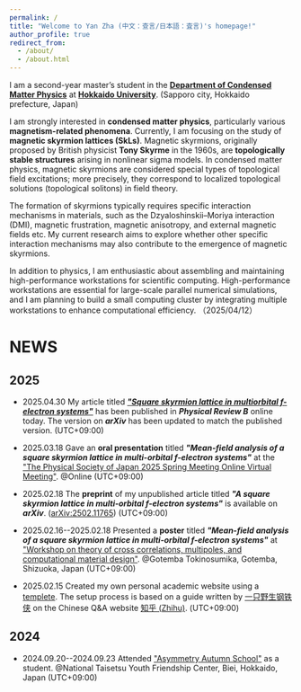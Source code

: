 ```yaml
---
permalink: /
title: "Welcome to Yan Zha (中文：查言/日本語：査言)'s homepage!"
author_profile: true
redirect_from: 
  - /about/
  - /about.html
---
```

I am a second-year master’s student in the **[Department of Condensed Matter Physics](https://www2.sci.hokudai.ac.jp/gs/en/dcmp)** at **[Hokkaido University](https://www.global.hokudai.ac.jp/)**. (Sapporo city, Hokkaido prefecture, Japan) 

I am strongly interested in **condensed matter physics**, particularly various **magnetism-related phenomena**. 
Currently, I am focusing on the study of **magnetic skyrmion lattices (SkLs)**. 
Magnetic skyrmions, originally proposed by British physicist **Tony Skyrme** in the 1960s, are **topologically stable structures** arising in nonlinear sigma models. 
In condensed matter physics, magnetic skyrmions are considered special types of topological field excitations; more precisely, they correspond to localized topological solutions (topological solitons) in field theory.

The formation of skyrmions typically requires specific interaction mechanisms in materials, such as the Dzyaloshinskii–Moriya interaction (DMI), magnetic frustration, magnetic anisotropy, and external magnetic fields etc. 
My current research aims to explore whether other specific interaction mechanisms may also contribute to the emergence of magnetic skyrmions.

In addition to physics, I am enthusiastic about assembling and maintaining high-performance workstations for scientific computing. 
High-performance workstations are essential for large-scale parallel numerical simulations, and I am planning to build a small computing cluster by integrating multiple workstations to enhance computational efficiency.
（2025/04/12）

NEWS
======

## 2025
* 2025.04.30 My article titled ***["Square skyrmion lattice in multiorbital f-electron systems"](https://journals.aps.org/prb/abstract/10.1103/PhysRevB.111.165155)*** has been published in ***Physical Review B*** online today. The version on ***arXiv*** has been updated to match the published version. (UTC+09:00)

* 2025.03.18 Gave an **oral presentation** titled ***"Mean-field analysis of a square skyrmion lattice in multi-orbital f-electron systems"*** at the ["The Physical Society of Japan 2025 Spring Meeting Online Virtual Meeting"](https://www.jps.or.jp/english/meetings-and-awards/spring/spring-meeting.html). @Online (UTC+09:00)

* 2025.02.18 The **preprint** of my unpublished article titled ***"A square skyrmion lattice in multi-orbital f-electron systems"*** is available on ***arXiv***. ([arXiv:2502.11765](https://arxiv.org/abs/2502.11765)) (UTC+09:00)

* 2025.02.16--2025.02.18 Presented a **poster** titled ***"Mean-field analysis of a square skyrmion lattice in multi-orbital f-electron systems"*** at ["Workshop on theory of cross correlations, multipoles, and
computational material design"](https://asymmetry.hiroshima-u.ac.jp/event/2532). @Gotemba Tokinosumika, Gotemba, Shizuoka, Japan (UTC+09:00)


* 2025.02.15 Created my own personal academic website using a [templete](https://github.com/academicpages/academicpages.github.io). The setup process is based on a guide written by [一只野生钢铁侠](https://www.zhihu.com/people/91-53-41-34) on the Chinese Q&A website [知乎 (Zhihu)](https://zhuanlan.zhihu.com/p/711554540). (UTC+09:00)


## 2024
* 2024.09.20--2024.09.23 Attended ["Asymmetry Autumn School"](https://asymmetry.hiroshima-u.ac.jp/event/1097) as a student. @National Taisetsu Youth Friendship Center, Biei, Hokkaido, Japan (UTC+09:00)
